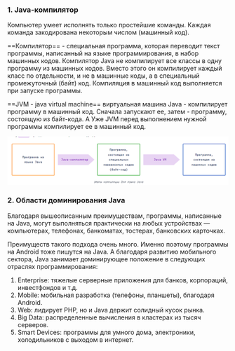 
### 1. Java-компилятор

Компьютер умеет исполнять только простейшие  команды. Каждая команда закодирована некоторым числом (машинный код).

==Компилятор== - специальная программа, которая переводит текст программы, написанный на языке программирования, в набор машинных кодов.
Компилятор Java не компилирует все классы в одну программу из машинных кодов. Вместо этого он компилирует каждый класс по отдельности, и не в машинные коды, а в специальный промежуточный (байт) код. Компиляция в машинный код выполняется при запуске программы.

==JVM - java virtual machine== виртуальная машина Java - компилирует программу в машинный код. Сначала запускают ее, затем - программу, состоящую из байт-кода. А Уже JVM перед выполнением нужной программы компилирует ее в машинный код.

![Pasted image 20230303181633.png](..%2Fimg%2Flevel1%2FPasted%20image%2020230303181633.png)

### 2. Области доминирования Java

Благодаря вышеописанным преимуществам, программы, написанные на Java, могут выполняться практически на любых устройствах — компьютерах, телефонах, банкоматах, тостерах, банковских карточках.

Преимуществ такого подхода очень много. Именно поэтому программы на Android тоже пишутся на Java. А благодаря развитию мобильного сектора, Java занимает доминирующее положение в следующих отраслях программирования:

1.  Enterprise: тяжелые серверные приложения для банков, корпораций, инвестфондов и т.д.
2.  Mobile: мобильная разработка (телефоны, планшеты), благодаря Android.
3.  Web: лидирует PHP, но и Java держит солидный кусок рынка.
4.  Big Data: распределенные вычисления в кластерах из тысяч серверов.
5.  Smart Devices: программы для умного дома, электроники, холодильников с выходом в интернет.